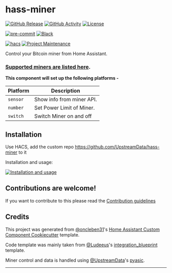 # hass-miner

[![GitHub Release][releases-shield]][releases]
[![GitHub Activity][commits-shield]][commits]
[![License][license-shield]](LICENSE)

[![pre-commit][pre-commit-shield]][pre-commit]
[![Black][black-shield]][black]

[![hacs][hacsbadge]][hacs]
[![Project Maintenance][maintenance-shield]][user_profile]

Control your Bitcoin miner from Home Assistant.

### [Supported miners are listed here](https://pyasic.readthedocs.io/en/latest/miners/supported_types/).

**This component will set up the following platforms -**

| Platform | Description               |
| -------- | ------------------------- |
| `sensor` | Show info from miner API. |
| `number` | Set Power Limit of Miner. |
| `switch` | Switch Miner on and off   |

## Installation

Use HACS, add the custom repo https://github.com/UpstreamData/hass-miner to it

Installation and usage:

[![Installation and usage](http://img.youtube.com/vi/eL83eYLbgQM/0.jpg)](https://www.youtube.com/watch?v=6HwSQag7NU8)

## Contributions are welcome!

If you want to contribute to this please read the [Contribution guidelines](CONTRIBUTING.md)

## Credits

This project was generated from [@oncleben31](https://github.com/oncleben31)'s [Home Assistant Custom Component Cookiecutter](https://github.com/oncleben31/cookiecutter-homeassistant-custom-component) template.

Code template was mainly taken from [@Ludeeus](https://github.com/ludeeus)'s [integration_blueprint][integration_blueprint] template.

Miner control and data is handled using [@UpstreamData](https://github.com/UpstreamData)'s [pyasic](https://github.com/UpstreamData/pyasic).

---

[integration_blueprint]: https://github.com/custom-components/integration_blueprint
[black]: https://github.com/psf/black
[black-shield]: https://img.shields.io/badge/code%20style-black-000000.svg?style=for-the-badge
[buymecoffee]: https://www.buymeacoffee.com/Schnitzel
[buymecoffeebadge]: https://img.shields.io/badge/buy%20me%20a%20coffee-donate-yellow.svg?style=for-the-badge
[commits-shield]: https://img.shields.io/github/commit-activity/y/Schnitzel/hass-miner.svg?style=for-the-badge
[commits]: https://github.com/Schnitzel/hass-miner/commits/main
[hacs]: https://hacs.xyz
[hacsbadge]: https://img.shields.io/badge/HACS-Custom-orange.svg?style=for-the-badge
[discord]: https://discord.gg/Qa5fW2R
[discord-shield]: https://img.shields.io/discord/330944238910963714.svg?style=for-the-badge
[exampleimg]: example.png
[forum-shield]: https://img.shields.io/badge/community-forum-brightgreen.svg?style=for-the-badge
[forum]: https://community.home-assistant.io/
[license-shield]: https://img.shields.io/github/license/Schnitzel/hass-miner.svg?style=for-the-badge
[maintenance-shield]: https://img.shields.io/badge/maintainer-%40Schnitzel-blue.svg?style=for-the-badge
[pre-commit]: https://github.com/pre-commit/pre-commit
[pre-commit-shield]: https://img.shields.io/badge/pre--commit-enabled-brightgreen?style=for-the-badge
[releases-shield]: https://img.shields.io/github/release/Schnitzel/hass-miner.svg?style=for-the-badge
[releases]: https://github.com/Schnitzel/hass-miner/releases
[user_profile]: https://github.com/Schnitzel
